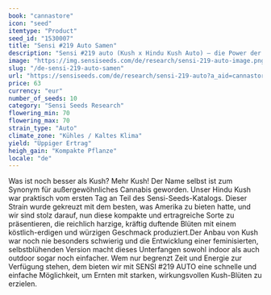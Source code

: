 ```yaml
---
book: "cannastore"
icon: "seed"
itemtype: "Product"
seed_id: "1530007"
title: "Sensi #219 Auto Samen"
description: "Sensi #219 auto (Kush x Hindu Kush Auto) – die Power der Kush, aber noch verstärkt und mit Autoflowering. Kräftig und leicht anzubauen. Kaufen Sie die Samen hier"
image: "https://img.sensiseeds.com/de/research/sensi-219-auto-image.png"
slug: "/de-sensi-219-auto-samen"
url: "https://sensiseeds.com/de/research/sensi-219-auto?a_aid=cannastore"
price: 63
currency: "eur"
number_of_seeds: 10
category: "Sensi Seeds Research"
flowering_min: 70
flowering_max: 70
strain_type: "Auto"
climate_zone: "Kühles / Kaltes Klima"
yield: "Üppiger Ertrag"
heigh_gain: "Kompakte Pflanze"
locale: "de"
---
```

Was ist noch besser als Kush? Mehr Kush! Der Name selbst ist zum Synonym für außergewöhnliches Cannabis geworden. Unser Hindu Kush war praktisch vom ersten Tag an Teil des Sensi-Seeds-Katalogs. Dieser Strain wurde gekreuzt mit dem besten, was Amerika zu bieten hatte, und wir sind stolz darauf, nun diese kompakte und ertragreiche Sorte zu präsentieren, die reichlich harzige, kräftig duftende Blüten mit einem köstlich-erdigen und würzigen Geschmack produziert.Der Anbau von Kush war noch nie besonders schwierig und die Entwicklung einer feminisierten, selbstblühenden Version macht dieses Unterfangen sowohl indoor als auch outdoor sogar noch einfacher. Wem nur begrenzt Zeit und Energie zur Verfügung stehen, dem bieten wir mit SENSI #219 AUTO eine schnelle und einfache Möglichkeit, um Ernten mit starken, wirkungsvollen Kush-Blüten zu erzielen.
